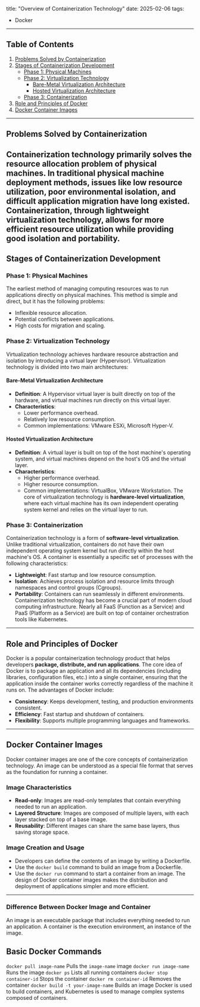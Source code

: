 title: "Overview of Containerization Technology"
date: 2025-02-06
tags:
  - Docker
---
## Table of Contents
1. [Problems Solved by Containerization](#problems-solved-by-containerization)
2. [Stages of Containerization Development](#stages-of-containerization-development)
   - [Phase 1: Physical Machines](#phase-1-physical-machines)
   - [Phase 2: Virtualization Technology](#phase-2-virtualization-technology)
     - [Bare-Metal Virtualization Architecture](#bare-metal-virtualization-architecture)
     - [Hosted Virtualization Architecture](#hosted-virtualization-architecture)
   - [Phase 3: Containerization](#phase-3-containerization)
3. [Role and Principles of Docker](#role-and-principles-of-docker)
4. [Docker Container Images](#docker-container-images)
---
## Problems Solved by Containerization
Containerization technology primarily solves the **resource allocation problem of physical machines**. In traditional physical machine deployment methods, issues like low resource utilization, poor environmental isolation, and difficult application migration have long existed. Containerization, through lightweight virtualization technology, allows for more efficient resource utilization while providing good isolation and portability.
---
## Stages of Containerization Development
### Phase 1: Physical Machines
The earliest method of managing computing resources was to run applications directly on physical machines. This method is simple and direct, but it has the following problems:
- Inflexible resource allocation.
- Potential conflicts between applications.
- High costs for migration and scaling.
### Phase 2: Virtualization Technology
Virtualization technology achieves hardware resource abstraction and isolation by introducing a virtual layer (Hypervisor). Virtualization technology is divided into two main architectures:
#### Bare-Metal Virtualization Architecture
- **Definition**: A Hypervisor virtual layer is built directly on top of the hardware, and virtual machines run directly on this virtual layer.
- **Characteristics**:
  - Lower performance overhead.
  - Relatively low resource consumption.
  - Common implementations: VMware ESXi, Microsoft Hyper-V.
#### Hosted Virtualization Architecture
- **Definition**: A virtual layer is built on top of the host machine's operating system, and virtual machines depend on the host's OS and the virtual layer.
- **Characteristics**:
  - Higher performance overhead.
  - Higher resource consumption.
  - Common implementations: VirtualBox, VMware Workstation.
The core of virtualization technology is **hardware-level virtualization**, where each virtual machine has its own independent operating system kernel and relies on the virtual layer to run.
### Phase 3: Containerization
Containerization technology is a form of **software-level virtualization**. Unlike traditional virtualization, containers do not have their own independent operating system kernel but run directly within the host machine's OS. A container is essentially a specific set of processes with the following characteristics:
- **Lightweight**: Fast startup and low resource consumption.
- **Isolation**: Achieves process isolation and resource limits through namespaces and control groups (Cgroups).
- **Portability**: Containers can run seamlessly in different environments.
Containerization technology has become a crucial part of modern cloud computing infrastructure. Nearly all FaaS (Function as a Service) and PaaS (Platform as a Service) are built on top of container orchestration tools like Kubernetes.
---
## Role and Principles of Docker
Docker is a popular containerization technology product that helps developers **package, distribute, and run applications**. The core idea of Docker is to package an application and all its dependencies (including libraries, configuration files, etc.) into a single container, ensuring that the application inside the container works correctly regardless of the machine it runs on.
The advantages of Docker include:
- **Consistency**: Keeps development, testing, and production environments consistent.
- **Efficiency**: Fast startup and shutdown of containers.
- **Flexibility**: Supports multiple programming languages and frameworks.
---
## Docker Container Images
Docker container images are one of the core concepts of containerization technology. An image can be understood as a special file format that serves as the foundation for running a container.
### Image Characteristics
- **Read-only**: Images are read-only templates that contain everything needed to run an application.
- **Layered Structure**: Images are composed of multiple layers, with each layer stacked on top of a base image.
- **Reusability**: Different images can share the same base layers, thus saving storage space.
### Image Creation and Usage
- Developers can define the contents of an image by writing a Dockerfile.
- Use the `docker build` command to build an image from a Dockerfile.
- Use the `docker run` command to start a container from an image.
The design of Docker container images makes the distribution and deployment of applications simpler and more efficient.
---
### Difference Between Docker Image and Container
An image is an executable package that includes everything needed to run an application. A container is the execution environment, an instance of the image.
## Basic Docker Commands
`docker pull image-name` Pulls the `image-name` image
`docker run image-name` Runs the image
`docker ps` Lists all running containers
`docker stop container-id` Stops the container
`docker rm container-id`  Removes the container
`docker build -t your-image-name` Builds an image
Docker is used to build containers, and Kubernetes is used to manage complex systems composed of containers.
